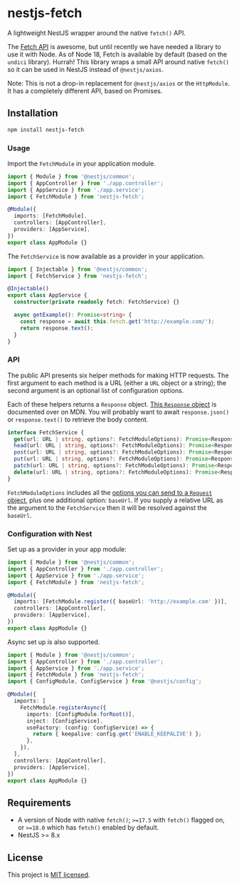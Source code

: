 # nestjs-fetch

A lightweight NestJS wrapper around the native `fetch()` API.

The [Fetch API]() is awesome, but until recently we have needed a library to use
it with Node. As of Node 18, Fetch is available by default (based on the
`undici` library). Hurrah! This library wraps a small API around native
`fetch()` so it can be used in NestJS instead of `@nestjs/axios`.

Note: This is not a drop-in replacement for `@nestjs/axios` or the `HttpModule`.
It has a completely different API, based on Promises.

## Installation

```bash
npm install nestjs-fetch
```

### Usage

Import the `FetchModule` in your application module.

```ts
import { Module } from '@nestjs/common';
import { AppController } from './app.controller';
import { AppService } from './app.service';
import { FetchModule } from 'nestjs-fetch';

@Module({
  imports: [FetchModule],
  controllers: [AppController],
  providers: [AppService],
})
export class AppModule {}
```

The `FetchService` is now available as a provider in your application.

```ts
import { Injectable } from '@nestjs/common';
import { FetchService } from 'nestjs-fetch';

@Injectable()
export class AppService {
  constructor(private readonly fetch: FetchService) {}

  async getExample(): Promise<string> {
    const response = await this.fetch.get('http://example.com/');
    return response.text();
  }
}
```

### API

The public API presents six helper methods for making HTTP requests. The first
argument to each method is a URL (either a `URL` object or a string); the second
argument is an optional list of configuration options.

Each of these helpers returns a `Response` object.
[This `Response` object](https://developer.mozilla.org/en-US/docs/Web/API/Response)
is documented over on MDN. You will probably want to await `response.json()` or
`response.text()` to retrieve the body content.

```ts
interface FetchService {
  get(url: URL | string, options?: FetchModuleOptions): Promise<Response>;
  head(url: URL | string, options?: FetchModuleOptions): Promise<Response>;
  post(url: URL | string, options?: FetchModuleOptions): Promise<Response>;
  put(url: URL | string, options?: FetchModuleOptions): Promise<Response>;
  patch(url: URL | string, options?: FetchModuleOptions): Promise<Response>;
  delete(url: URL | string, options?: FetchModuleOptions): Promise<Response>;
}
```

`FetchModuleOptions` includes all the
[options you can send to a `Request` object](https://developer.mozilla.org/en-US/docs/Web/API/Request/Request),
plus one additional option: `baseUrl`. If you supply a relative URL as the
argument to the `FetchService` then it will be resolved against the `baseUrl`.

### Configuration with Nest

Set up as a provider in your app module:

```ts
import { Module } from '@nestjs/common';
import { AppController } from './app.controller';
import { AppService } from './app.service';
import { FetchModule } from 'nestjs-fetch';

@Module({
  imports: [FetchModule.register({ baseUrl: 'http://example.com' })],
  controllers: [AppController],
  providers: [AppService],
})
export class AppModule {}
```

Async set up is also supported.

```ts
import { Module } from '@nestjs/common';
import { AppController } from './app.controller';
import { AppService } from './app.service';
import { FetchModule } from 'nestjs-fetch';
import { ConfigModule, ConfigService } from '@nestjs/config';

@Module({
  imports: [
    FetchModule.registerAsync({
      imports: [ConfigModule.forRoot()],
      inject: [ConfigService],
      useFactory: (config: ConfigService) => {
        return { keepalive: config.get('ENABLE_KEEPALIVE') };
      },
    }),
  ],
  controllers: [AppController],
  providers: [AppService],
})
export class AppModule {}
```

## Requirements

- A version of Node with native `fetch()`; `>=17.5` with `fetch()` flagged on,
  or `>=18.0` which has `fetch()` enabled by default.
- NestJS >= 8.x

## License

This project is [MIT licensed](LICENSE).
